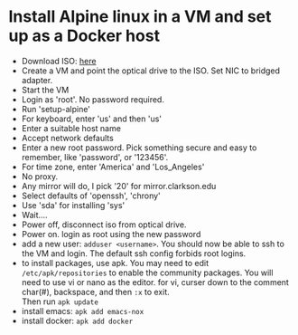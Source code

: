 # Install Alpine linux in a VM and set up as a Docker host

- Download ISO:  [here](https://alpinelinux.org/downloads/)
- Create a VM and point the optical drive to the ISO.  Set NIC to bridged adapter.
- Start the VM 
- Login as 'root'.  No password required.
- Run 'setup-alpine'
- For keyboard, enter 'us' and then 'us'
- Enter a suitable host name
- Accept network defaults
- Enter a new root password. Pick something secure and easy to remember, like 'password', or '123456'.
- For time zone, enter 'America' and 'Los_Angeles'
- No proxy.  
- Any mirror will do, I pick '20' for mirror.clarkson.edu 
- Select defaults of 'openssh', 'chrony'
- Use 'sda' for installing 'sys'
- Wait....
- Power off, disconnect iso from optical drive.
- Power on. login as root using the new password
- add a new user: `adduser <username>`.  You should now be able to ssh to the VM and login.  The default ssh config
forbids root logins.
-  to install packages, use apk.  You may need to edit `/etc/apk/repositories` to enable the community packages.
You will need to use vi or nano as the editor.  for vi, curser down to the comment char(#), backspace, and then `:x` to exit.  
Then run `apk update`
- install emacs: `apk add emacs-nox`
- install docker: `apk add docker`



